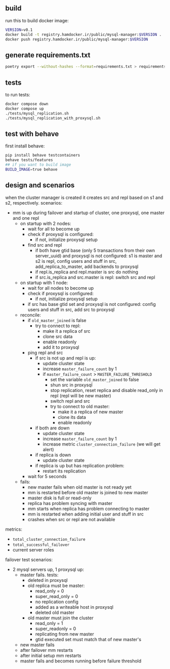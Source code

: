 ## build 
run this to build docker image: 
```sh 
VERSION=v0.1
docker build -t registry.hamdocker.ir/public/mysql-manager:$VERSION . 
docker push registry.hamdocker.ir/public/mysql-manager:$VERSION
```

## generate requirements.txt 
```sh
poetry export --without-hashes --format=requirements.txt > requirements.txt
```

## tests
to run tests:  
```sh
docker compose down
docker compose up
./tests/mysql_replication.sh
./tests/mysql_replication_with_proxysql.sh
```

## test with behave
first install behave: 
```sh 
pip install behave testcontainers
behave tests/features
## if you want to build image
BUILD_IMAGE=true behave
```

## design and scenarios
when the cluster manager is created it creates src and repl based on s1 and s2, respectively.
scenarios: 
- mm is up during failover and startup of cluster, one proxysql, one master and one repl
  - on startup with 2 nodes:
    - wait for all to become up
    - check if proxysql is configured: 
      - if not, initialize proxysql setup
    - find src and repl
      - if both have gtid base (only 5 transactions from their own server_uuid) and proxysql is not configured: s1 is master and s2 is repl, config users and stuff in src, add_replica_to_master, add backends to proxysql
      - if repl.is_replica and repl.master is src do nothing
      - if src.is_replica and src.master is repl: switch src and repl
  - on startup with 1 node: 
    - wait for all nodes to become up 
    - check if proxysql is configured: 
      - if not, initialize proxysql setup
    - if src has base gtid set and proxysql is not configured: config users and stuff in src, add src to proxysql
  - reconcile: 
    - if `old_master_joined` is false
      - try to connect to repl:
        - make it a replica of src
        - clone src data
        - enable readonly
        - add it to proxysql
    - ping repl and src 
      - if src is not up and repl is up: 
        - update cluster state
        - increase `master_failure_count` by 1
        - if `master_failure_count` > `MASTER_FAILURE_THRESHOLD` 
          - set the variable `old_master_joined` to false
          - shun src in proxysql
          - stop replication, reset replica and disable read_only in repl (repl will be new master)
          - switch repl and src
          - try to connect to old master:
            - make it a replica of new master
            - clone its data
            - enable readonly
      - if both are down 
        - update cluster state
        - increase `master_failure_count` by 1
        - increase metric `cluster_connection_failure` (we will get alert)
      - if replica is down 
        - update cluster state
      - if replica is up but has replication problem:
        - restart its replication
    - wait for 5 seconds
  - fails: 
    - new master fails when old master is not ready yet
    - mm is restarted before old master is joined to new master
    - master disk is full or read-only
    - replica has problem syncing with master 
    - mm starts when replica has problem connecting to master
    - mm is restarted when adding initial user and stuff in src
    - crashes when src or repl are not available

 
metrics: 
- `total_cluster_connection_failure`
- `total_successful_failover`
- current server roles

failover test scenarios: 
- 2 mysql servers up, 1 proxysql up:
  - master fails. tests:
    - deleted in proxysql 
    - old replica must be master:
      - read_only = 0 
      - super_read_only = 0
      - no replication config
      - added as a writeable host in proxysql
      - deleted old master
    - old master must join the cluster
      - read_only = 1
      - super_readonly = 0 
      - replicating from new master
      - gtid executed set must match that of new master's
  - new master fails
  - after failover mm restarts
  - after initial setup mm restarts 
  - master fails and becomes running before failure threshold


